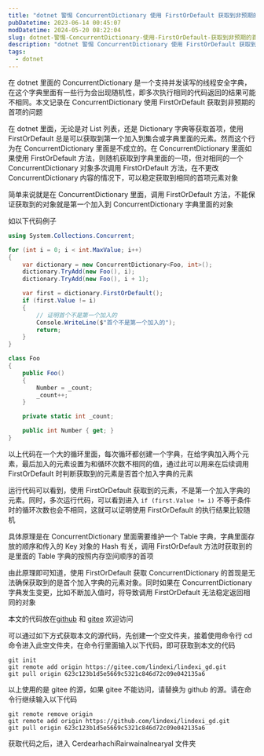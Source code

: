 ```yaml
---
title: "dotnet 警惕 ConcurrentDictionary 使用 FirstOrDefault 获取到非预期的首项"
pubDatetime: 2023-06-14 00:45:07
modDatetime: 2024-05-20 08:22:04
slug: dotnet-警惕-ConcurrentDictionary-使用-FirstOrDefault-获取到非预期的首项
description: "dotnet 警惕 ConcurrentDictionary 使用 FirstOrDefault 获取到非预期的首项"
tags:
  - dotnet
---
```





在 dotnet 里面的 ConcurrentDictionary 是一个支持并发读写的线程安全字典，在这个字典里面有一些行为会出现随机性，即多次执行相同的代码返回的结果可能不相同。本文记录在 ConcurrentDictionary 使用 FirstOrDefault 获取到非预期的首项的问题

<!--more-->


<!-- CreateTime:2023/6/14 8:45:07 -->

<!-- 博客 -->
<!-- 发布 -->

在 dotnet 里面，无论是对 List 列表，还是 Dictionary 字典等获取首项，使用 FirstOrDefault 总是可以获取到第一个加入到集合或字典里面的元素。然而这个行为在 ConcurrentDictionary 里面是不成立的。在 ConcurrentDictionary 里面如果使用 FirstOrDefault 方法，则随机获取到字典里面的一项，但对相同的一个 ConcurrentDictionary 对象多次调用 FirstOrDefault 方法，在不更改 ConcurrentDictionary 内容的情况下，可以稳定获取到相同的首项元素对象

简单来说就是在 ConcurrentDictionary 里面，调用 FirstOrDefault 方法，不能保证获取到的对象就是第一个加入到 ConcurrentDictionary 字典里面的对象

如以下代码例子

```csharp
using System.Collections.Concurrent;

for (int i = 0; i < int.MaxValue; i++)
{
    var dictionary = new ConcurrentDictionary<Foo, int>();
    dictionary.TryAdd(new Foo(), i);
    dictionary.TryAdd(new Foo(), i + 1);

    var first = dictionary.FirstOrDefault();
    if (first.Value != i)
    {
        // 证明首个不是第一个加入的
        Console.WriteLine($"首个不是第一个加入的");
        return;
    }
}

class Foo
{
    public Foo()
    {
        Number = _count;
        _count++;
    }

    private static int _count;

    public int Number { get; }
}
```

以上代码在一个大的循环里面，每次循环都创建一个字典，在给字典加入两个元素，最后加入的元素设置为和循环次数不相同的值，通过此可以用来在后续调用 FirstOrDefault 时判断获取到的元素是否首个加入字典的元素

运行代码可以看到，使用 FirstOrDefault 获取到的元素，不是第一个加入字典的元素。同时，多次运行代码，可以看到进入 `if (first.Value != i)` 不等于条件时的循环次数也会不相同，这就可以证明使用 FirstOrDefault 的执行结果比较随机

具体原理是在 ConcurrentDictionary 里面需要维护一个 Table 字典，字典里面存放的顺序和传入的 Key 对象的 Hash 有关，调用 FirstOrDefault 方法时获取到的是里面的 Table 字典的按照内存空间顺序的首项

由此原理即可知道，使用 FirstOrDefault 获取 ConcurrentDictionary 的首现是无法确保获取到的是首个加入字典的元素对象。同时如果在 ConcurrentDictionary 字典发生变更，比如不断加入值时，将导致调用 FirstOrDefault 无法稳定返回相同的对象

本文的代码放在[github](https://github.com/lindexi/lindexi_gd/tree/623c123b1d5e5669c5321c846d72c09e042135a6/CerdearhachiRairwainalnearyal) 和 [gitee](https://gitee.com/lindexi/lindexi_gd/tree/623c123b1d5e5669c5321c846d72c09e042135a6/CerdearhachiRairwainalnearyal) 欢迎访问

可以通过如下方式获取本文的源代码，先创建一个空文件夹，接着使用命令行 cd 命令进入此空文件夹，在命令行里面输入以下代码，即可获取到本文的代码

```
git init
git remote add origin https://gitee.com/lindexi/lindexi_gd.git
git pull origin 623c123b1d5e5669c5321c846d72c09e042135a6
```

以上使用的是 gitee 的源，如果 gitee 不能访问，请替换为 github 的源。请在命令行继续输入以下代码

```
git remote remove origin
git remote add origin https://github.com/lindexi/lindexi_gd.git
git pull origin 623c123b1d5e5669c5321c846d72c09e042135a6
```

获取代码之后，进入 CerdearhachiRairwainalnearyal 文件夹
